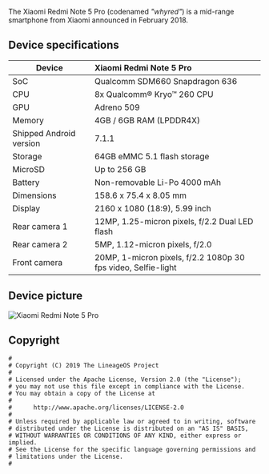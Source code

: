 The Xiaomi Redmi Note 5 Pro (codenamed _"whyred"_) is a mid-range smartphone from Xiaomi announced in February 2018.

## Device specifications

| Device                  | Xiaomi Redmi Note 5 Pro                                      |
| ----------------------- | :------------------------------------------------------------|
| SoC                     | Qualcomm SDM660 Snapdragon 636                               |
| CPU                     | 8x Qualcomm® Kryo™ 260 CPU                                   |
| GPU                     | Adreno 509                                                   |
| Memory                  | 4GB / 6GB RAM (LPDDR4X)                                      |
| Shipped Android version | 7.1.1                                                        |
| Storage                 | 64GB eMMC 5.1 flash storage                                  |
| MicroSD                 | Up to 256 GB                                                 |
| Battery                 | Non-removable Li-Po 4000 mAh                                 |
| Dimensions              | 158.6 x 75.4 x 8.05 mm                                       |
| Display                 | 2160 x 1080 (18:9), 5.99 inch                                |
| Rear camera 1           | 12MP, 1.25-micron pixels, f/2.2 Dual LED flash               |
| Rear camera 2           | 5MP, 1.12-micron pixels, f/2.0                               |
| Front camera            | 20MP, 1-micron pixels, f/2.2 1080p 30 fps video, Selfie-light|


## Device picture

![Xiaomi Redmi Note 5 Pro](https://www1-lw.xda-cdn.com/files/2018/02/Xiaomi-Redmi-Note-5-and-Redmi-Note-5-Pro-Forums-now-Open.png)

## Copyright

```
#
# Copyright (C) 2019 The LineageOS Project
#
# Licensed under the Apache License, Version 2.0 (the "License");
# you may not use this file except in compliance with the License.
# You may obtain a copy of the License at
#
#      http://www.apache.org/licenses/LICENSE-2.0
#
# Unless required by applicable law or agreed to in writing, software
# distributed under the License is distributed on an "AS IS" BASIS,
# WITHOUT WARRANTIES OR CONDITIONS OF ANY KIND, either express or implied.
# See the License for the specific language governing permissions and
# limitations under the License.
#
